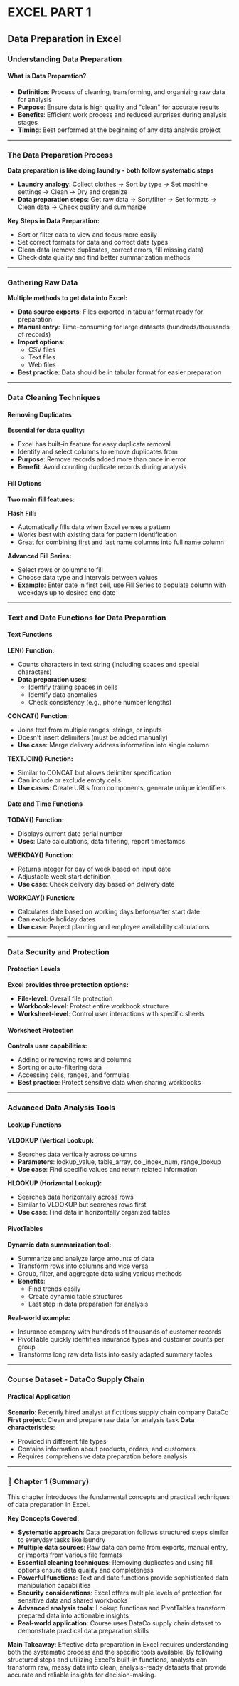 # EXCEL PART 1

## Data Preparation in Excel
### Understanding Data Preparation
#### What is Data Preparation?
- **Definition**: Process of cleaning, transforming, and organizing raw data for analysis
- **Purpose**: Ensure data is high quality and "clean" for accurate results
- **Benefits**: Efficient work process and reduced surprises during analysis stages
- **Timing**: Best performed at the beginning of any data analysis project

---

### The Data Preparation Process
**Data preparation is like doing laundry - both follow systematic steps**
- **Laundry analogy**: Collect clothes → Sort by type → Set machine settings → Clean → Dry and organize
- **Data preparation steps**: Get raw data → Sort/filter → Set formats → Clean data → Check quality and summarize

**Key Steps in Data Preparation:**
- Sort or filter data to view and focus more easily
- Set correct formats for data and correct data types
- Clean data (remove duplicates, correct errors, fill missing data)
- Check data quality and find better summarization methods

---

### Gathering Raw Data
**Multiple methods to get data into Excel:**
- **Data source exports**: Files exported in tabular format ready for preparation
- **Manual entry**: Time-consuming for large datasets (hundreds/thousands of records)
- **Import options**: 
  - CSV files
  - Text files
  - Web files
- **Best practice**: Data should be in tabular format for easier preparation

---

### Data Cleaning Techniques
#### Removing Duplicates
**Essential for data quality:**
- Excel has built-in feature for easy duplicate removal
- Identify and select columns to remove duplicates from
- **Purpose**: Remove records added more than once in error
- **Benefit**: Avoid counting duplicate records during analysis

#### Fill Options
**Two main fill features:**

**Flash Fill:**
- Automatically fills data when Excel senses a pattern
- Works best with existing data for pattern identification
- Great for combining first and last name columns into full name column

**Advanced Fill Series:**
- Select rows or columns to fill
- Choose data type and intervals between values
- **Example**: Enter date in first cell, use Fill Series to populate column with weekdays up to desired end date

---

### Text and Date Functions for Data Preparation
#### Text Functions
**LEN() Function:**
- Counts characters in text string (including spaces and special characters)
- **Data preparation uses**:
  - Identify trailing spaces in cells
  - Identify data anomalies
  - Check consistency (e.g., phone number lengths)

**CONCAT() Function:**
- Joins text from multiple ranges, strings, or inputs
- Doesn't insert delimiters (must be added manually)
- **Use case**: Merge delivery address information into single column

**TEXTJOIN() Function:**
- Similar to CONCAT but allows delimiter specification
- Can include or exclude empty cells
- **Use cases**: Create URLs from components, generate unique identifiers

#### Date and Time Functions
**TODAY() Function:**
- Displays current date serial number
- **Uses**: Date calculations, data filtering, report timestamps

**WEEKDAY() Function:**
- Returns integer for day of week based on input date
- Adjustable week start definition
- **Use case**: Check delivery day based on delivery date

**WORKDAY() Function:**
- Calculates date based on working days before/after start date
- Can exclude holiday dates
- **Use case**: Project planning and employee availability calculations

---

### Data Security and Protection
#### Protection Levels
**Excel provides three protection options:**
- **File-level**: Overall file protection
- **Workbook-level**: Protect entire workbook structure
- **Worksheet-level**: Control user interactions with specific sheets

#### Worksheet Protection
**Controls user capabilities:**
- Adding or removing rows and columns
- Sorting or auto-filtering data
- Accessing cells, ranges, and formulas
- **Best practice**: Protect sensitive data when sharing workbooks

---

### Advanced Data Analysis Tools
#### Lookup Functions
**VLOOKUP (Vertical Lookup):**
- Searches data vertically across columns
- **Parameters**: lookup_value, table_array, col_index_num, range_lookup
- **Use case**: Find specific values and return related information

**HLOOKUP (Horizontal Lookup):**
- Searches data horizontally across rows
- Similar to VLOOKUP but searches rows first
- **Use case**: Find data in horizontally organized tables

#### PivotTables
**Dynamic data summarization tool:**
- Summarize and analyze large amounts of data
- Transform rows into columns and vice versa
- Group, filter, and aggregate data using various methods
- **Benefits**:
  - Find trends easily
  - Create dynamic table structures
  - Last step in data preparation for analysis

**Real-world example:**
- Insurance company with hundreds of thousands of customer records
- PivotTable quickly identifies insurance types and customer counts per group
- Transforms long raw data lists into easily adapted summary tables

---

### Course Dataset - DataCo Supply Chain
#### Practical Application
**Scenario**: Recently hired analyst at fictitious supply chain company DataCo
**First project**: Clean and prepare raw data for analysis task
**Data characteristics**:
- Provided in different file types
- Contains information about products, orders, and customers
- Requires comprehensive data preparation before analysis

---

### 📖 Chapter 1 (Summary)
This chapter introduces the fundamental concepts and practical techniques of data preparation in Excel.

**Key Concepts Covered:**
- **Systematic approach**: Data preparation follows structured steps similar to everyday tasks like laundry
- **Multiple data sources**: Raw data can come from exports, manual entry, or imports from various file formats
- **Essential cleaning techniques**: Removing duplicates and using fill options ensure data quality and completeness
- **Powerful functions**: Text and date functions provide sophisticated data manipulation capabilities
- **Security considerations**: Excel offers multiple levels of protection for sensitive data and shared workbooks
- **Advanced analysis tools**: Lookup functions and PivotTables transform prepared data into actionable insights
- **Real-world application**: Course uses DataCo supply chain dataset to demonstrate practical data preparation skills

**Main Takeaway**: Effective data preparation in Excel requires understanding both the systematic process and the specific tools available. By following structured steps and utilizing Excel's built-in functions, analysts can transform raw, messy data into clean, analysis-ready datasets that provide accurate and reliable insights for decision-making.
